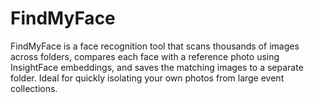 # FindMyFace
FindMyFace is a face recognition tool that scans thousands of images across folders, compares each face with a reference photo using InsightFace embeddings, and saves the matching images to a separate folder. Ideal for quickly isolating your own photos from large event collections.
